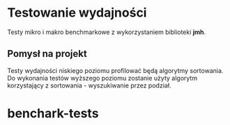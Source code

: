 # Testowanie wydajności

Testy mikro i makro benchmarkowe z wykorzystaniem biblioteki **jmh**.

## Pomysł na projekt

Testy wydajności niskiego poziomu profilować będą algorytmy sortowania. Do wykonania testów wyższego poziomu zostanie użyty algorytm korzystający z sortowania - wyszukiwanie przez podział.
# benchark-tests
